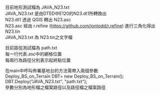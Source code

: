 目前地形測試檔為 JAVA_N23.txt  
JAVA_N23.txt 是由DTED中E120的N23.dt1所轉換出  
N23.dt1 透過 QGIS 轉出 N23.asc   
N23.asc 經由 r.refine (https://github.com/jontodd/r.refine) 進行三角化得出 N23.tin    
JAVA_N23.txt 為 N23.tin之文字檔   
   
目前路徑測試檔為 path.txt   
每一行代表.asc中的網格位置   
每兩行為路徑分別表示起終點位置   
    
在main中呼叫佈署基地台的方法需帶入兩個參數   
Deploy_BS_on_Terrain DBT= new Deploy_BS_on_Terrain();   
DBT.Deploy("JAVA_N23.txt", "path.txt");    
參數分別為地形檔之檔案路徑以及路徑檔之檔案路徑   
